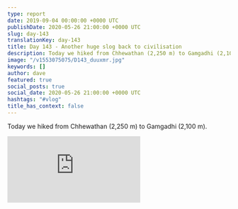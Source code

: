 ```yaml
---
type: report
date: 2019-09-04 00:00:00 +0000 UTC
publishDate: 2020-05-26 21:00:00 +0000 UTC
slug: day-143
translationKey: day-143
title: Day 143 - Another huge slog back to civilisation
description: Today we hiked from Chhewathan (2,250 m) to Gamgadhi (2,100 m).
image: "/v1553075075/D143_duuxmr.jpg"
keywords: []
author: dave
featured: true
social_posts: true
social_date: 2020-05-26 21:00:00 +0000 UTC
hashtags: "#vlog"
title_has_context: false
---
```


Today we hiked from Chhewathan (2,250 m) to Gamgadhi (2,100 m).

<iframe class="youtube75" src="https://www.youtube.com/embed/PmTkw3Vpdj0" frameborder="0" allow="accelerometer; autoplay; encrypted-media; gyroscope; picture-in-picture" allowfullscreen></iframe>


